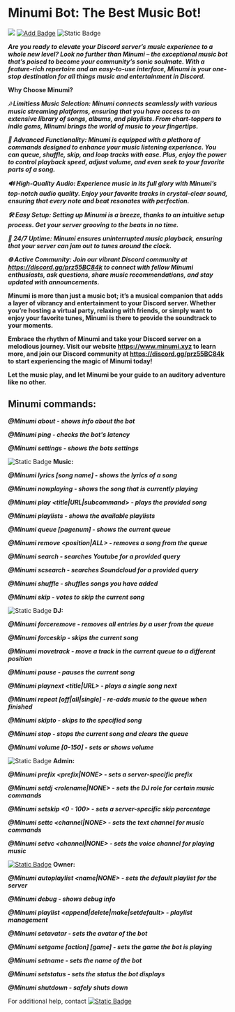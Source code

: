 # Minumi Bot: The Best Music Bot!

[![](https://dcbadge.vercel.app/api/server/prz55BC84k)](https://discord.gg/prz55BC84k)  [![Add Badge](https://img.shields.io/badge/Add%20Minumi--red?style=for-the-badge)](https://discord.com/api/oauth2/authorize?client_id=1149145183821254776&permissions=8&scope=bot) ![Static Badge](https://img.shields.io/badge/Java-2.0.20-yellow?style=for-the-badge&logo=java&logoColor=white)

***Are you ready to elevate your Discord server’s music experience to a whole new level? Look no further than Minumi – the exceptional music bot that’s poised to become your community’s sonic soulmate. With a feature-rich repertoire and an easy-to-use interface, Minumi is your one-stop destination for all things music and entertainment in Discord.***

**Why Choose Minumi?**

***🎶 Limitless Music Selection: Minumi connects seamlessly with various music streaming platforms, ensuring that you have access to an extensive library of songs, albums, and playlists. From chart-toppers to indie gems, Minumi brings the world of music to your fingertips.***

***🤖 Advanced Functionality: Minumi is equipped with a plethora of commands designed to enhance your music listening experience. You can queue, shuffle, skip, and loop tracks with ease. Plus, enjoy the power to control playback speed, adjust volume, and even seek to your favorite parts of a song.***

***🔊 High-Quality Audio: Experience music in its full glory with Minumi’s top-notch audio quality. Enjoy your favorite tracks in crystal-clear sound, ensuring that every note and beat resonates with perfection.***

***🛠️ Easy Setup: Setting up Minumi is a breeze, thanks to an intuitive setup process. Get your server grooving to the beats in no time.***

***🎉 24/7 Uptime: Minumi ensures uninterrupted music playback, ensuring that your server can jam out to tunes around the clock.***

***🌐 Active Community: Join our vibrant Discord community at https://discord.gg/prz55BC84k to connect with fellow Minumi enthusiasts, ask questions, share music recommendations, and stay updated with announcements.***

**Minumi is more than just a music bot; it’s a musical companion that adds a layer of vibrancy and entertainment to your Discord server. Whether you’re hosting a virtual party, relaxing with friends, or simply want to enjoy your favorite tunes, Minumi is there to provide the soundtrack to your moments.**

**Embrace the rhythm of Minumi and take your Discord server on a melodious journey. Visit our website https://www.minumi.xyz to learn more, and join our Discord community at https://discord.gg/prz55BC84k to start experiencing the magic of Minumi today!**

**Let the music play, and let Minumi be your guide to an auditory adventure like no other.**



## Minumi commands:

***@Minumi about - shows info about the bot***

***@Minumi ping - checks the bot's latency***

***@Minumi settings - shows the bots settings***

 ![Static Badge](https://cdn.discordapp.com/attachments/1151652126251040808/1151770103541678190/Untitled_design_10.png) **Music:**

***@Minumi lyrics [song name] - shows the lyrics of a song***

***@Minumi nowplaying - shows the song that is currently playing***

***@Minumi play <title|URL|subcommand> - plays the provided song***

***@Minumi playlists - shows the available playlists***

***@Minumi queue [pagenum] - shows the current queue***

***@Minumi remove <position|ALL> - removes a song from the queue***

***@Minumi search <query> - searches Youtube for a provided query***

***@Minumi scsearch <query> - searches Soundcloud for a provided query***

***@Minumi shuffle - shuffles songs you have added***

***@Minumi skip - votes to skip the current song***

![Static Badge](https://cdn.discordapp.com/attachments/1151652126251040808/1151769780467007588/Untitled_design_9.png) **DJ:**

***@Minumi forceremove <user> - removes all entries by a user from the queue***

***@Minumi forceskip - skips the current song***

***@Minumi movetrack <from> <to> - move a track in the current queue to a different position***

***@Minumi pause - pauses the current song***

***@Minumi playnext <title|URL> - plays a single song next***

***@Minumi repeat [off|all|single] - re-adds music to the queue when finished***

***@Minumi skipto <position> - skips to the specified song***

***@Minumi stop - stops the current song and clears the queue***

***@Minumi volume [0-150] - sets or shows volume***

![Static Badge](https://cdn.discordapp.com/attachments/1151652126251040808/1151769629711159357/Untitled_design_8.png) **Admin:**

***@Minumi prefix <prefix|NONE> - sets a server-specific prefix***

***@Minumi setdj <rolename|NONE> - sets the DJ role for certain music commands***

***@Minumi setskip <0 - 100> - sets a server-specific skip percentage***

***@Minumi settc <channel|NONE> - sets the text channel for music commands***

***@Minumi setvc <channel|NONE> - sets the voice channel for playing music***

[![Static Badge](https://cdn.discordapp.com/attachments/1151652126251040808/1151769385564901398/Untitled_design_7.png)](https://discordapp.com/users/1149138392056078368)  **Owner:**

***@Minumi autoplaylist <name|NONE> - sets the default playlist for the server***

***@Minumi debug - shows debug info***

***@Minumi playlist <append|delete|make|setdefault> - playlist management***

***@Minumi setavatar <url> - sets the avatar of the bot***

***@Minumi setgame [action] [game] - sets the game the bot is playing***

***@Minumi setname <name> - sets the name of the bot***

***@Minumi setstatus <status> - sets the status the bot displays***

***@Minumi shutdown - safely shuts down***

For additional help, contact [![Static Badge](https://img.shields.io/badge/Developer-Wash-%235865f2?style=plastic&logo=discord&logoColor=white)](https://discordapp.com/users/1149138392056078368)



